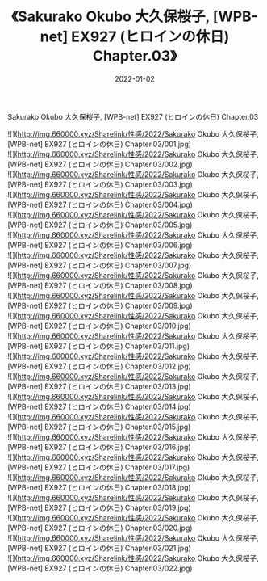 ﻿---
layout: post
title:  《Sakurako Okubo 大久保桜子, [WPB-net] EX927 (ヒロインの休日) Chapter.03》
date:   2022-01-02
img: http://img.660000.xyz/Sharelink/性感/2022/Sakurako Okubo 大久保桜子, [WPB-net] EX927 (ヒロインの休日) Chapter.03/000.jpg
categories: [美女, 清纯, 唯美]
---

Sakurako Okubo 大久保桜子, [WPB-net] EX927 (ヒロインの休日) Chapter.03

  ![](http://img.660000.xyz/Sharelink/性感/2022/Sakurako Okubo 大久保桜子, [WPB-net] EX927 (ヒロインの休日) Chapter.03/001.jpg) <br> ![](http://img.660000.xyz/Sharelink/性感/2022/Sakurako Okubo 大久保桜子, [WPB-net] EX927 (ヒロインの休日) Chapter.03/002.jpg) <br> ![](http://img.660000.xyz/Sharelink/性感/2022/Sakurako Okubo 大久保桜子, [WPB-net] EX927 (ヒロインの休日) Chapter.03/003.jpg) <br> ![](http://img.660000.xyz/Sharelink/性感/2022/Sakurako Okubo 大久保桜子, [WPB-net] EX927 (ヒロインの休日) Chapter.03/004.jpg) <br> ![](http://img.660000.xyz/Sharelink/性感/2022/Sakurako Okubo 大久保桜子, [WPB-net] EX927 (ヒロインの休日) Chapter.03/005.jpg) <br> ![](http://img.660000.xyz/Sharelink/性感/2022/Sakurako Okubo 大久保桜子, [WPB-net] EX927 (ヒロインの休日) Chapter.03/006.jpg) <br> ![](http://img.660000.xyz/Sharelink/性感/2022/Sakurako Okubo 大久保桜子, [WPB-net] EX927 (ヒロインの休日) Chapter.03/007.jpg) <br> ![](http://img.660000.xyz/Sharelink/性感/2022/Sakurako Okubo 大久保桜子, [WPB-net] EX927 (ヒロインの休日) Chapter.03/008.jpg) <br> ![](http://img.660000.xyz/Sharelink/性感/2022/Sakurako Okubo 大久保桜子, [WPB-net] EX927 (ヒロインの休日) Chapter.03/009.jpg) <br> ![](http://img.660000.xyz/Sharelink/性感/2022/Sakurako Okubo 大久保桜子, [WPB-net] EX927 (ヒロインの休日) Chapter.03/010.jpg) <br> ![](http://img.660000.xyz/Sharelink/性感/2022/Sakurako Okubo 大久保桜子, [WPB-net] EX927 (ヒロインの休日) Chapter.03/011.jpg) <br> ![](http://img.660000.xyz/Sharelink/性感/2022/Sakurako Okubo 大久保桜子, [WPB-net] EX927 (ヒロインの休日) Chapter.03/012.jpg) <br> ![](http://img.660000.xyz/Sharelink/性感/2022/Sakurako Okubo 大久保桜子, [WPB-net] EX927 (ヒロインの休日) Chapter.03/013.jpg) <br> ![](http://img.660000.xyz/Sharelink/性感/2022/Sakurako Okubo 大久保桜子, [WPB-net] EX927 (ヒロインの休日) Chapter.03/014.jpg) <br> ![](http://img.660000.xyz/Sharelink/性感/2022/Sakurako Okubo 大久保桜子, [WPB-net] EX927 (ヒロインの休日) Chapter.03/015.jpg) <br> ![](http://img.660000.xyz/Sharelink/性感/2022/Sakurako Okubo 大久保桜子, [WPB-net] EX927 (ヒロインの休日) Chapter.03/016.jpg) <br> ![](http://img.660000.xyz/Sharelink/性感/2022/Sakurako Okubo 大久保桜子, [WPB-net] EX927 (ヒロインの休日) Chapter.03/017.jpg) <br> ![](http://img.660000.xyz/Sharelink/性感/2022/Sakurako Okubo 大久保桜子, [WPB-net] EX927 (ヒロインの休日) Chapter.03/018.jpg) <br> ![](http://img.660000.xyz/Sharelink/性感/2022/Sakurako Okubo 大久保桜子, [WPB-net] EX927 (ヒロインの休日) Chapter.03/019.jpg) <br> ![](http://img.660000.xyz/Sharelink/性感/2022/Sakurako Okubo 大久保桜子, [WPB-net] EX927 (ヒロインの休日) Chapter.03/020.jpg) <br> ![](http://img.660000.xyz/Sharelink/性感/2022/Sakurako Okubo 大久保桜子, [WPB-net] EX927 (ヒロインの休日) Chapter.03/021.jpg) <br> ![](http://img.660000.xyz/Sharelink/性感/2022/Sakurako Okubo 大久保桜子, [WPB-net] EX927 (ヒロインの休日) Chapter.03/022.jpg) <br>